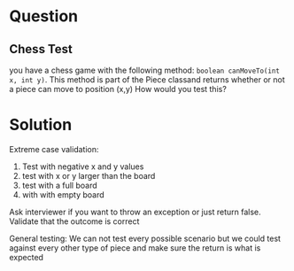 # Question

## Chess Test

you have a chess game with the following method: `boolean canMoveTo(int x, int y)`. This method is part of the Piece classand returns whether or not a piece can move to position (x,y) How would you test this?

# Solution

Extreme case validation:
1. Test with negative x and y values
2. test with x or y larger than the board
3. test with a full board
4. with with empty board

Ask interviewer if you want to throw an exception or just return false. Validate that the outcome is correct

General testing:
We can not test every possible scenario but we could test against every other type of piece and make sure the return is what is expected
